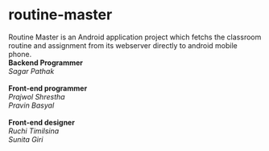 routine-master
==============

Routine Master is an Android application project which fetchs the classroom routine and assignment from its webserver directly to android mobile phone. 
<br/>
<b>Backend Programmer </b><br/>
<i>Sagar Pathak</i><br/>
<br/>
<b>Front-end programmer</b><br/>
<i>Prajwol Shrestha</i><br/>
<i>Pravin Basyal</i><br/>
<br/>
<b>Front-end designer</b></br>
<i>Ruchi Timilsina</i></br>
<i>Sunita Giri</i>
